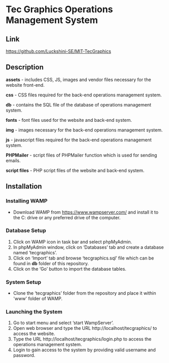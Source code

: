 # Tec Graphics Operations Management System


## Link
https://github.com/Luckshini-SE/MIT-TecGraphics


## Description
**assets** - includes CSS, JS, images and vendor files necessary for the website front-end.

**css** - CSS files required for the back-end operations management system.

**db** - contains the SQL file of the database of operations management system.

**fonts** - font files used for the website and back-end system.

**img** - images necessary for the back-end operations management system.

**js** - javascript files required for the back-end operations management system.

**PHPMailer** - script files of PHPMailer function which is used for sending emails.

**script files** - PHP script files of the website and back-end system.


## Installation

### Installing WAMP
* Download WAMP from https://www.wampserver.com/ and install it to the C: drive or any preferred drive of the computer.

### Database Setup
1. Click on WAMP icon in task bar and select phpMyAdmin.
2. In phpMyAdmin window, click on ‘Databases’ tab and create a database named ‘tecgraphics’.
3. Click on ‘Import’ tab and browse ‘tecgraphics.sql’ file which can be found in **db** folder of this repository.
4. Click on the ‘Go’ button to import the database tables.

### System Setup
* Clone the ‘tecgraphics’ folder from the repository and place it within 'www' folder of WAMP.

### Launching the System
1. Go to start menu and select ‘start WampServer’.
2. Open web browser and type the URL http://localhost/tecgraphics/ to access the website.
3. Type the URL http://localhost/tecgraphics/login.php to access the operations management system.
4. Login to gain access to the system by providing valid username and password.

